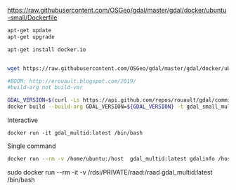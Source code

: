 https://raw.githubusercontent.com/OSGeo/gdal/master/gdal/docker/ubuntu-small/Dockerfile

```bash
apt-get update
apt-get upgrade

apt-get install docker.io


wget https://raw.githubusercontent.com/OSGeo/gdal/master/gdal/docker/ubuntu-full/Dockerfile

#BOOM: http://erouault.blogspot.com/2019/
#build-arg not build-var

GDAL_VERSION=$(curl -Ls https://api.github.com/repos/rouault/gdal/commits/rfc75  -H "Accept: application/vnd.github.VERSION.sha")
docker build --build-arg GDAL_VERSION=${GDAL_VERSION} -t gdal_small_multid .
```
Interactive

```
docker run -it gdal_multid:latest /bin/bash
```

Single command

```bash
docker run --rm -v /home/ubuntu:/host  gdal_multid:latest gdalinfo /host/laea.png
```
sudo docker run --rm -it -v /rdsi/PRIVATE/raad:/raad  gdal_multid:latest /bin/bash
